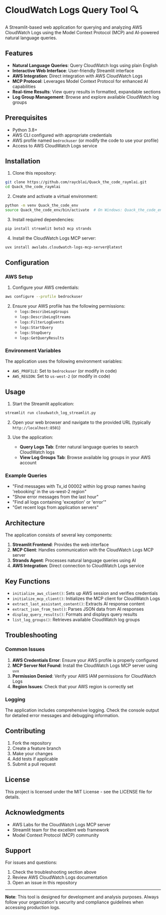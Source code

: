 # CloudWatch Logs Query Tool 🔍

A Streamlit-based web application for querying and analyzing AWS CloudWatch Logs using the Model Context Protocol (MCP) and AI-powered natural language queries.

## Features

- **Natural Language Queries**: Query CloudWatch logs using plain English
- **Interactive Web Interface**: User-friendly Streamlit interface
- **AWS Integration**: Direct integration with AWS CloudWatch Logs
- **MCP Protocol**: Leverages Model Context Protocol for enhanced AI capabilities
- **Real-time Results**: View query results in formatted, expandable sections
- **Log Group Management**: Browse and explore available CloudWatch log groups

## Prerequisites

- Python 3.8+
- AWS CLI configured with appropriate credentials
- AWS profile named `bedrockuser` (or modify the code to use your profile)
- Access to AWS CloudWatch Logs service

## Installation

1. Clone this repository:
```bash
git clone https://github.com/raycblai/Quack_the_code_raymlai.git
cd Quack_the_code_raymlai
```

2. Create and activate a virtual environment:
```bash
python -m venv Quack_the_code_env
source Quack_the_code_env/bin/activate  # On Windows: Quack_the_code_env\Scripts\activate
```

3. Install required dependencies:
```bash
pip install streamlit boto3 mcp strands
```

4. Install the CloudWatch Logs MCP server:
```bash
uvx install awslabs.cloudwatch-logs-mcp-server@latest
```

## Configuration

### AWS Setup

1. Configure your AWS credentials:
```bash
aws configure --profile bedrockuser
```

2. Ensure your AWS profile has the following permissions:
   - `logs:DescribeLogGroups`
   - `logs:DescribeLogStreams`
   - `logs:FilterLogEvents`
   - `logs:StartQuery`
   - `logs:StopQuery`
   - `logs:GetQueryResults`

### Environment Variables

The application uses the following environment variables:
- `AWS_PROFILE`: Set to `bedrockuser` (or modify in code)
- `AWS_REGION`: Set to `us-west-2` (or modify in code)

## Usage

1. Start the Streamlit application:
```bash
streamlit run cloudwatch_log_streamlit.py
```

2. Open your web browser and navigate to the provided URL (typically `http://localhost:8501`)

3. Use the application:
   - **Query Logs Tab**: Enter natural language queries to search CloudWatch logs
   - **View Log Groups Tab**: Browse available log groups in your AWS account

### Example Queries

- "Find messages with Tx_id 00002 within log group names having 'rebooking' in the us-west-2 region"
- "Show error messages from the last hour"
- "Find all logs containing 'exception' or 'error'"
- "Get recent logs from application servers"

## Architecture

The application consists of several key components:

1. **Streamlit Frontend**: Provides the web interface
2. **MCP Client**: Handles communication with the CloudWatch Logs MCP server
3. **Strands Agent**: Processes natural language queries using AI
4. **AWS Integration**: Direct connection to CloudWatch Logs service

## Key Functions

- `initialize_aws_client()`: Sets up AWS session and verifies credentials
- `initialize_mcp_client()`: Initializes the MCP client for CloudWatch Logs
- `extract_last_assistant_content()`: Extracts AI response content
- `extract_json_from_text()`: Parses JSON data from AI responses
- `display_query_results()`: Formats and displays query results
- `list_log_groups()`: Retrieves available CloudWatch log groups

## Troubleshooting

### Common Issues

1. **AWS Credentials Error**: Ensure your AWS profile is properly configured
2. **MCP Server Not Found**: Install the CloudWatch Logs MCP server using `uvx`
3. **Permission Denied**: Verify your AWS IAM permissions for CloudWatch Logs
4. **Region Issues**: Check that your AWS region is correctly set

### Logging

The application includes comprehensive logging. Check the console output for detailed error messages and debugging information.

## Contributing

1. Fork the repository
2. Create a feature branch
3. Make your changes
4. Add tests if applicable
5. Submit a pull request

## License

This project is licensed under the MIT License - see the LICENSE file for details.

## Acknowledgments

- AWS Labs for the CloudWatch Logs MCP server
- Streamlit team for the excellent web framework
- Model Context Protocol (MCP) community

## Support

For issues and questions:
1. Check the troubleshooting section above
2. Review AWS CloudWatch Logs documentation
3. Open an issue in this repository

---

**Note**: This tool is designed for development and analysis purposes. Always follow your organization's security and compliance guidelines when accessing production logs.

